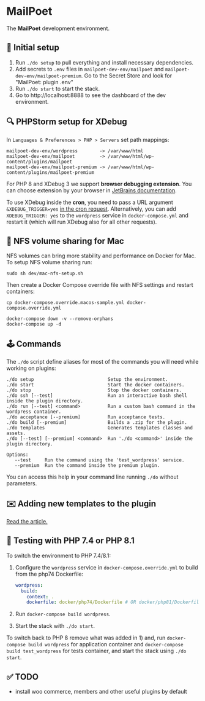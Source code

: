 # MailPoet
The **MailPoet** development environment.

## 🔌 Initial setup
1) Run `./do setup` to pull everything and install necessary dependencies.
2) Add secrets to `.env` files in `mailpoet-dev-env/mailpoet` and `mailpoet-dev-env/mailpoet-premium`. Go to the Secret Store and look for "MailPoet: plugin .env"
3) Run `./do start` to start the stack.
4) Go to http://localhost:8888 to see the dashboard of the dev environment.


## 🔍 PHPStorm setup for XDebug
In `Languages & Preferences > PHP > Servers` set path mappings:

```shell
mailpoet-dev-env/wordpress        -> /var/www/html
mailpoet-dev-env/mailpoet         -> /var/www/html/wp-content/plugins/mailpoet
mailpoet-dev-env/mailpoet-premium -> /var/www/html/wp-content/plugins/mailpoet-premium
```

For PHP 8 and XDebug 3 we support **browser debugging extension**.
You can choose extension by your browser in [JetBrains documentation](https://www.jetbrains.com/help/phpstorm/browser-debugging-extensions.html).

To use XDebug inside the **cron**, you need to pass a URL argument `&XDEBUG_TRIGGER=yes`
[in the cron request](https://github.com/mailpoet/mailpoet/blob/bf7bd6d2d9090ed6ec7b8b575bb7d6b08e663a52/lib/Cron/CronHelper.php#L155-L166).
Alternatively, you can add `XDEBUG_TRIGGER: yes` to the `wordpress` service in `docker-compose.yml` and restart it (which will run XDebug also for all other requests).

## 💾 NFS volume sharing for Mac
NFS volumes can bring more stability and performance on Docker for Mac. To setup NFS volume sharing run:
```shell
sudo sh dev/mac-nfs-setup.sh
```

Then create a Docker Compose override file with NFS settings and restart containers:
```shell
cp docker-compose.override.macos-sample.yml docker-compose.override.yml

docker-compose down -v --remove-orphans
docker-compose up -d
```

## 🕹 Commands
The `./do` script define aliases for most of the commands you will need while working on plugins:

```shell
./do setup                           Setup the environment.
./do start                           Start the docker containers.
./do stop                            Stop the docker containers.
./do ssh [--test]                    Run an interactive bash shell inside the plugin directory.
./do run [--test] <command>          Run a custom bash command in the wordpress container.
./do acceptance [--premium]          Run acceptance tests.
./do build [--premium]               Builds a .zip for the plugin.
./do templates                       Generates templates classes and assets.
./do [--test] [--premium] <command>  Run './do <command>' inside the plugin directory.

Options:
   --test     Run the command using the 'test_wordpress' service.
   --premium  Run the command inside the premium plugin.
```

You can access this help in your command line running `./do` without parameters.

## ✉️ Adding new templates to the plugin
[Read the article.](https://mailpoet.atlassian.net/wiki/spaces/MAILPOET/pages/629374977/Adding+new+templates+to+the+plugin)

## 🚥 Testing with PHP 7.4 or PHP 8.1
To switch the environment to PHP 7.4/8.1: 
1) Configure the `wordpress` service in `docker-compose.override.yml` to build from the php74 Dockerfile:

   ```yaml
   wordpress:
     build:
       context: .
       dockerfile: docker/php74/Dockerfile # OR docker/php81/Dockerfile
   ```
3) Run `docker-compose build wordpress`.
4) Start the stack with `./do start`.

To switch back to PHP 8 remove what was added in 1) and, run `docker-compose build wordpress` for application container and `docker-compose build test_wordpress` for tests container,
and start the stack using `./do start`.

## ✅ TODO
- install woo commerce, members and other useful plugins by default

